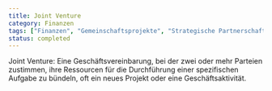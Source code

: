 ```yaml
---
title: Joint Venture
category: Finanzen
tags: ["Finanzen", "Gemeinschaftsprojekte", "Strategische Partnerschaften", "Markterweiterung"]
status: completed
---
```

Joint Venture: Eine Geschäftsvereinbarung, bei der zwei oder mehr Parteien zustimmen, ihre Ressourcen für die Durchführung einer spezifischen Aufgabe zu bündeln, oft ein neues Projekt oder eine Geschäftsaktivität.